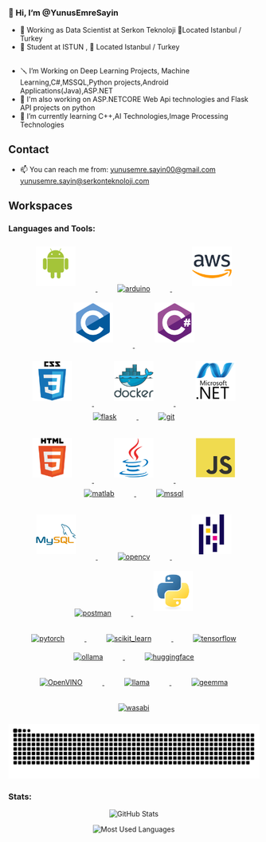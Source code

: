 ### 👋 Hi, I’m @YunusEmreSayin 
- 📌 Working as Data Scientist at Serkon Teknoloji   📍Located Istanbul / Turkey
- 📌 Student at ISTUN ,     📍 Located Istanbul / Turkey
##
- 🪛 I’m Working on Deep Learning Projects, Machine Learning,C#,MSSQL,Python projects,Android Applications(Java),ASP.NET
- 🏁 I'm also working on ASP.NETCORE Web Api technologies and Flask API projects on python
- 👀 I’m currently learning C++,AI Technologies,Image Processing Technologies
##
## Contact 
- 📫 You can reach me from: yunusemre.sayin00@gmail.com yunusemre.sayin@serkonteknoloji.com
<!---
YunusEmreSayin/YunusEmreSayin is a ✨ special ✨ repository because its `README.md` (this file) appears on your GitHub profile.
You can click the Preview link to take a look at your changes.
--->

## 
## Workspaces

<h3 align="left">Languages and Tools:</h3>
<p align="center">
  <a href="https://developer.android.com" target="_blank" rel="noreferrer">
    <img src="https://raw.githubusercontent.com/devicons/devicon/master/icons/android/android-original-wordmark.svg" alt="android" width="80" height="80" style="margin: 10px 40px;"/>
  </a>
  <a href="https://www.arduino.cc/" target="_blank" rel="noreferrer">
    <img src="https://cdn.worldvectorlogo.com/logos/arduino-1.svg" alt="arduino" width="80" height="80" style="margin: 10px 40px;"/>
  </a>
  <a href="https://aws.amazon.com" target="_blank" rel="noreferrer">
    <img src="https://raw.githubusercontent.com/devicons/devicon/master/icons/amazonwebservices/amazonwebservices-original-wordmark.svg" alt="aws" width="80" height="80" style="margin: 10px 40px;"/>
  </a>
  <a href="https://www.cprogramming.com/" target="_blank" rel="noreferrer">
    <img src="https://raw.githubusercontent.com/devicons/devicon/master/icons/c/c-original.svg" alt="c" width="80" height="80" style="margin: 10px 40px;"/>
  </a>
  <a href="https://www.w3schools.com/cs/" target="_blank" rel="noreferrer">
    <img src="https://raw.githubusercontent.com/devicons/devicon/master/icons/csharp/csharp-original.svg" alt="csharp" width="80" height="80" style="margin: 10px 40px;"/>
  </a>
</p>
<p align="center">
  <a href="https://www.w3schools.com/css/" target="_blank" rel="noreferrer">
    <img src="https://raw.githubusercontent.com/devicons/devicon/master/icons/css3/css3-original-wordmark.svg" alt="css3" width="80" height="80" style="margin: 10px 40px;"/>
  </a>
  <a href="https://www.docker.com/" target="_blank" rel="noreferrer">
    <img src="https://raw.githubusercontent.com/devicons/devicon/master/icons/docker/docker-original-wordmark.svg" alt="docker" width="80" height="80" style="margin: 10px 40px;"/>
  </a>
  <a href="https://dotnet.microsoft.com/" target="_blank" rel="noreferrer">
    <img src="https://raw.githubusercontent.com/devicons/devicon/master/icons/dot-net/dot-net-original-wordmark.svg" alt="dotnet" width="80" height="80" style="margin: 10px 40px;"/>
  </a>
  <a href="https://flask.palletsprojects.com/" target="_blank" rel="noreferrer">
    <img src="https://img.icons8.com/?size=100&id=AqYCfGyGXlO7&format=png&color=000000" alt="flask" width="80" height="80" style="margin: 10px 40px;"/>
  </a>
  <a href="https://git-scm.com/" target="_blank" rel="noreferrer">
    <img src="https://www.vectorlogo.zone/logos/git-scm/git-scm-icon.svg" alt="git" width="80" height="80" style="margin: 10px 40px;"/>
  </a>
</p>
<p align="center">
  <a href="https://www.w3.org/html/" target="_blank" rel="noreferrer">
    <img src="https://raw.githubusercontent.com/devicons/devicon/master/icons/html5/html5-original-wordmark.svg" alt="html5" width="80" height="80" style="margin: 10px 40px;"/>
  </a>
  <a href="https://www.java.com" target="_blank" rel="noreferrer">
    <img src="https://raw.githubusercontent.com/devicons/devicon/master/icons/java/java-original.svg" alt="java" width="80" height="80" style="margin: 10px 40px;"/>
  </a>
  <a href="https://developer.mozilla.org/en-US/docs/Web/JavaScript" target="_blank" rel="noreferrer">
    <img src="https://raw.githubusercontent.com/devicons/devicon/master/icons/javascript/javascript-original.svg" alt="javascript" width="80" height="80" style="margin: 10px 40px;"/>
  </a>
  <a href="https://www.mathworks.com/" target="_blank" rel="noreferrer">
    <img src="https://upload.wikimedia.org/wikipedia/commons/2/21/Matlab_Logo.png" alt="matlab" width="80" height="80" style="margin: 10px 40px;"/>
  </a>
  <a href="https://www.microsoft.com/en-us/sql-server" target="_blank" rel="noreferrer">
    <img src="https://www.svgrepo.com/show/303229/microsoft-sql-server-logo.svg" alt="mssql" width="80" height="80" style="margin: 10px 40px;"/>
  </a>
</p>
<p align="center">
  <a href="https://www.mysql.com/" target="_blank" rel="noreferrer">
    <img src="https://raw.githubusercontent.com/devicons/devicon/master/icons/mysql/mysql-original-wordmark.svg" alt="mysql" width="80" height="80" style="margin: 10px 40px;"/>
  </a>
  <a href="https://opencv.org/" target="_blank" rel="noreferrer">
    <img src="https://www.vectorlogo.zone/logos/opencv/opencv-icon.svg" alt="opencv" width="80" height="80" style="margin: 10px 40px;"/>
  </a>
  <a href="https://pandas.pydata.org/" target="_blank" rel="noreferrer">
    <img src="https://raw.githubusercontent.com/devicons/devicon/2ae2a900d2f041da66e950e4d48052658d850630/icons/pandas/pandas-original.svg" alt="pandas" width="80" height="80" style="margin: 10px 40px;"/>
  </a>
  <a href="https://postman.com" target="_blank" rel="noreferrer">
    <img src="https://www.vectorlogo.zone/logos/getpostman/getpostman-icon.svg" alt="postman" width="80" height="80" style="margin: 10px 40px;"/>
  </a>
  <a href="https://www.python.org" target="_blank" rel="noreferrer">
    <img src="https://raw.githubusercontent.com/devicons/devicon/master/icons/python/python-original.svg" alt="python" width="80" height="80" style="margin: 10px 40px;"/>
  </a>
</p>
<p align="center">
  <a href="https://pytorch.org/" target="_blank" rel="noreferrer">
    <img src="https://www.vectorlogo.zone/logos/pytorch/pytorch-icon.svg" alt="pytorch" width="80" height="80" style="margin: 10px 40px;"/>
  </a>
  <a href="https://scikit-learn.org/" target="_blank" rel="noreferrer">
    <img src="https://upload.wikimedia.org/wikipedia/commons/0/05/Scikit_learn_logo_small.svg" alt="scikit_learn" width="80" height="80" style="margin: 10px 40px;"/>
  </a>
  <a href="https://www.tensorflow.org" target="_blank" rel="noreferrer">
    <img src="https://www.vectorlogo.zone/logos/tensorflow/tensorflow-icon.svg" alt="tensorflow" width="80" height="80" style="margin: 10px 40px;"/>
  </a>
  <a href="https://ollama.com" target="_blank" rel="noreferrer">
    <img src="https://ollama.com/public/ollama.png" alt="ollama" width="80" height="80" style="margin: 10px 40px;"/>
  </a>
  <a href="https://huggingface.co/" target="_blank" rel="noreferrer">
    <img src="https://huggingface.co/datasets/huggingface/brand-assets/resolve/main/hf-logo.svg" alt="huggingface" width="80" height="80" style="margin: 10px 40px;"/>
  </a>
</p>

<p align="center">
  
   <a href="https://docs.openvino.ai/2024/index.html#" target="_blank" rel="noreferrer">
    <img src="https://upload.wikimedia.org/wikipedia/commons/thumb/4/45/OpenVINO_logo.svg/768px-OpenVINO_logo.svg.png?20230122230514" alt="OpenVINO" width="240" height="70" style="margin: 10px 40px;"/>
  </a>
  <a href="https://www.llama.ai" target="_blank" rel="noreferrer">
    <img src="https://static.xx.fbcdn.net/rsrc.php/y9/r/tL_v571NdZ0.svg" alt="llama" width="80" height="80" style="margin: 10px 40px;"/>
  </a>
  <a href="https://www.geemma.com" target="_blank" rel="noreferrer">
    <img src="https://logowik.com/content/uploads/images/google-gemma-ai3370.logowik.com.webp" alt="geemma" width="80" height="80" style="margin: 10px 40px;"/>
  </a>
</p>
<p align="center">
  <a href="https://wasabi.com/" target="_blank" rel="noreferrer">
    <img src="https://wasabi.com/_next/image?url=https%3A%2F%2Fa-us.storyblok.com%2Ff%2F1019449%2F300x70%2F5f1fdf3cc5%2Fsecondary-logo-full-color-rgb.svg%2Fm%2F172x0%2Ffilters%3Aquality(50)&w=1200&q=75" alt="wasabi" width="240" height="70" style="margin: 10px 40px;"/>
  </a>
</p>





<p align="center">
  <img src="https://github.com/YunusEmreSayin/YunusEmreSayin/blob/output/github-contribution-grid-snake-dark.svg" alt="Snake animation" />
</p>
<h3 align="left">Stats:</h3>
<p align="center">
  <img width="480" height="240" src="https://github-readme-stats.vercel.app/api?username=yunusemresayin&theme=dark&hide_border=false&include_all_commits=false&count_private=false" alt="GitHub Stats"/>
</p>

<p align="center">
  <img width="480" height="240" src="https://github-readme-stats.vercel.app/api/top-langs/?username=yunusemresayin&theme=dark&hide_border=false&include_all_commits=false&count_private=false&layout=compact" alt="Most Used Languages"/>
</p>



